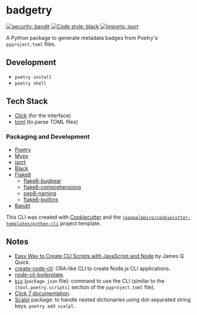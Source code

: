 # badgetry

[![security: bandit](https://img.shields.io/badge/security-bandit-yellow.svg)](https://github.com/PyCQA/bandit)
[![Code style: black](https://img.shields.io/badge/code%20style-black-000000.svg)](https://github.com/psf/black)
[![Imports: isort](https://img.shields.io/badge/%20imports-isort-%231674b1?style=flat&labelColor=ef8336)](https://pycqa.github.io/isort/)

A Python package to generate metadata badges from Poetry's `pyproject.toml` files.

## Development

- `poetry install`
- `poetry shell`

## Tech Stack

- [Click](https://click.palletsprojects.com/) (for the interface)
- [toml](https://github.com/uiri/toml) (to parse TOML files)

### Packaging and Development

- [Poetry](https://python-poetry.org/)
- [Mypy](http://mypy-lang.org/)
- [isort](https://pycqa.github.io/isort/)
- [Black](https://github.com/psf/black)
- [Flake8](https://flake8.pycqa.org/)
  - [flake8-bugbear](https://github.com/PyCQA/flake8-bugbear)
  - [flake8-comprehensions](https://github.com/adamchainz/flake8-comprehensions)
  - [pep8-naming](https://github.com/PyCQA/pep8-naming)
  - [flake8-builtins](https://github.com/gforcada/flake8-builtins)
- [Bandit](https://bandit.readthedocs.io/)

This CLI was created with [Cookiecutter](https://github.com/audreyr/cookiecutter) and the [`joaopalmeiro/cookiecutter-templates/python-cli`](https://github.com/joaopalmeiro/cookiecutter-templates) project template.

## Notes

- [Easy Way to Create CLI Scripts with JavaScript and Node](https://youtu.be/dfTpFFZwazI) by James Q Quick.
- [create-node-cli](https://github.com/ahmadawais/create-node-cli): CRA-like CLI to create Node.js CLI applications.
- [node-cli-boilerplate](https://github.com/sindresorhus/node-cli-boilerplate).
- [`bin`](https://docs.npmjs.com/cli/v8/configuring-npm/package-json#bin) (`package.json` file): command to use the CLI (similar to the `[tool.poetry.scripts]` section of the `pyproject.toml` file).
- [Click 7 documentation](https://click.palletsprojects.com/en/7.x/).
- [Scalpl](https://github.com/ducdetronquito/scalpl) package: to handle nested dictionaries using dot-separated string keys. `poetry add scalpl`.
